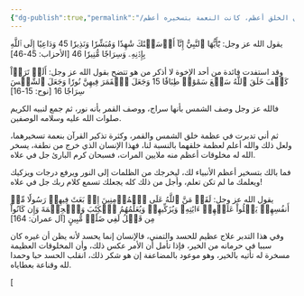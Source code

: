 ```yaml
---
{"dg-publish":true,"permalink":"/فوائد وقطوف/كلما كان الخلق أعظم، كانت النعمة بتسخيره أعظم 🍒/","noteIcon":"📑","created":"2025-03-28T00:12:20.014+02:00","updated":"2025-07-13T16:25:15.692+03:00"}
---
```


يقول الله عز وجل: 
يَٰٓأَيُّهَا ٱلنَّبِيُّ إِنَّآ أَرۡسَلۡنَٰكَ شَٰهِدٗا وَمُبَشِّرٗا وَنَذِيرٗا 45 وَدَاعِيًا إِلَى ٱللَّهِ بِإِذۡنِهِۦ وَسِرَاجٗا مُّنِيرٗا 46 [الأحزاب: 45-46]

وقد استفدت فائدة من أحد الإخوة لا أذكر من هو تتضح بقول الله عز وجل: 
أَلَمۡ تَرَوۡاْ كَيۡفَ خَلَقَ ٱللَّهُ سَبۡعَ سَمَٰوَٰتٖ طِبَاقٗا 15 وَجَعَلَ ٱلۡقَمَرَ فِيهِنَّ نُورٗا وَجَعَلَ ٱلشَّمۡسَ سِرَاجٗا 16 [نوح: 15-16]

فالله عز وجل وصف الشمس بأنها سراج، ووصف القمر بأنه نور، ثم جمع لنبيه الكريم صلوات الله عليه وسلامه الوصفين. 

ثم أني تدبرت في عظمة خلق الشمس والقمر، وكثرة تذكير القرآن بنعمة تسخيرهما، ولعل ذلك والله أعلم لعظمة خلقهما بالنسبة لنا، فهذا الإنسان الذي خرج من نطفة، يسخر الله له مخلوقات أعظم منه ملايين المرات، فسبحان كرم البارئ جل في علاه. 

فما بالك بتسخير أعظم الأنبياء لك، ليخرجك من الظلمات إلى النور ويرفع درجات ويزكيك ويعلمك ما لم تكن تعلم، وأجل من ذلك كله يجعلك تسمع كلام ربك جل في علاه!

يقول الله عز وجل:
لَقَدۡ مَنَّ ٱللَّهُ عَلَى ٱلۡمُؤۡمِنِينَ إِذۡ بَعَثَ فِيهِمۡ رَسُولٗا مِّنۡ أَنفُسِهِمۡ يَتۡلُواْ عَلَيۡهِمۡ ءَايَٰتِهِۦ وَيُزَكِّيهِمۡ وَيُعَلِّمُهُمُ ٱلۡكِتَٰبَ وَٱلۡحِكۡمَةَ وَإِن كَانُواْ مِن قَبۡلُ لَفِي ضَلَٰلٖ مُّبِينٍ [آل عمران: 164]

وفي هذا التدبر علاج عظيم للحسد والتمني، فالإنسان إنما يحسد لأنه يظن أن غيره كان سببا في حرمانه من الخير، فإذا تأمل أن الأمر عكس ذلك، وأن المخلوقات العظيمة مسخرة له تأتيه بالخير، وهو موعود بالمضاعفة إن هو شكر ذلك، انقلب الحسد حبا وحمدا لله وقناعة بعطاياه. 

[
> 

 
